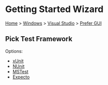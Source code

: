 <!--
GENERATED FILE - DO NOT EDIT
This file was generated by [MarkdownSnippets](https://github.com/SimonCropp/MarkdownSnippets).
Source File: /docs/mdsource/wiz/Windows_VisualStudio_Gui.source.md
To change this file edit the source file and then run MarkdownSnippets.
-->

# Getting Started Wizard

[Home](/docs/wiz/readme.md) > [Windows](Windows.md) > [Visual Studio](Windows_VisualStudio.md) > [Prefer GUI](Windows_VisualStudio_Gui.md)

## Pick Test Framework

Options:
 * [xUnit](result_Windows_VisualStudio_Gui_xUnit.md)
 * [NUnit](result_Windows_VisualStudio_Gui_NUnit.md)
 * [MSTest](result_Windows_VisualStudio_Gui_MSTest.md)
 * [Expecto](result_Windows_VisualStudio_Gui_Expecto.md)
